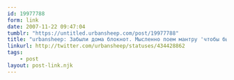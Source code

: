 ```yaml
---
id: 19977788
form: link
date: 2007-11-22 09:47:04
tumblr: "https://untitled.urbansheep.com/post/19977788"
title: "urbansheep: Забыли дома блокнот. Мысленно поем мантру 'чтобы быть счастливой, ничего, кроме себя, не нужно'."
linkurl: http://twitter.com/urbansheep/statuses/434428862
tags:
    - post
layout: post-link.njk
---
```



